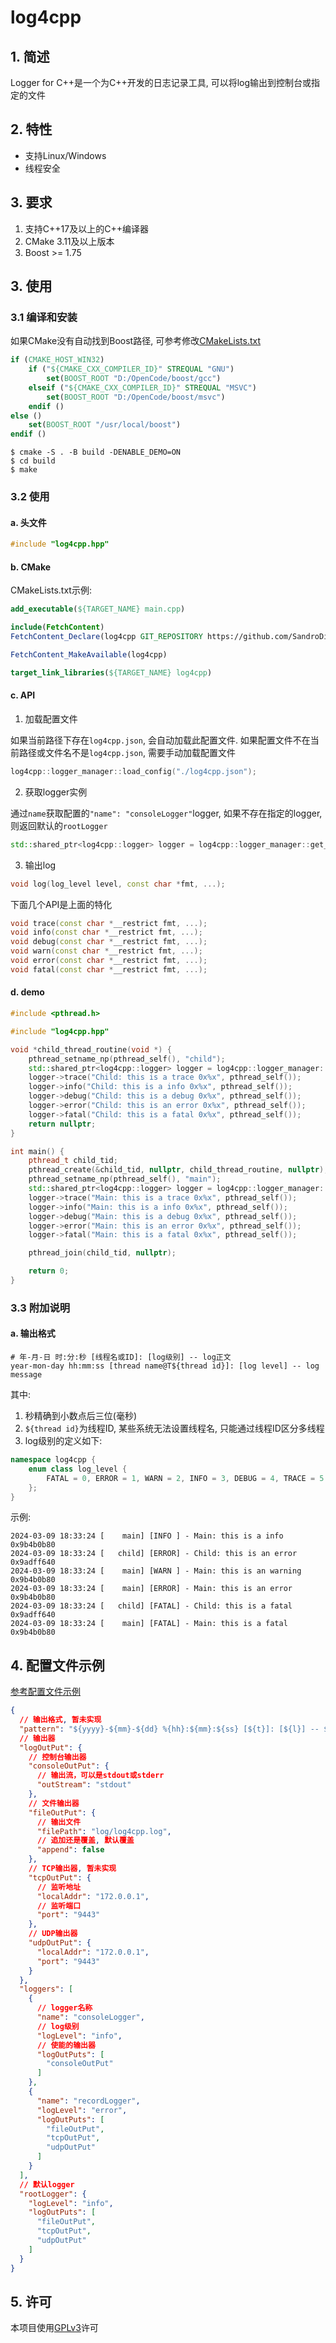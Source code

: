 # log4cpp

## 1. 简述

Logger for C++是一个为C++开发的日志记录工具, 可以将log输出到控制台或指定的文件

## 2. 特性

- 支持Linux/Windows
- 线程安全

## 3. 要求

1. 支持C++17及以上的C++编译器
2. CMake 3.11及以上版本
3. Boost >= 1.75

## 3. 使用

### 3.1 编译和安装

如果CMake没有自动找到Boost路径, 可参考修改[CMakeLists.txt](CMakeLists.txt)

```cmake
if (CMAKE_HOST_WIN32)
    if ("${CMAKE_CXX_COMPILER_ID}" STREQUAL "GNU")
        set(BOOST_ROOT "D:/OpenCode/boost/gcc")
    elseif ("${CMAKE_CXX_COMPILER_ID}" STREQUAL "MSVC")
        set(BOOST_ROOT "D:/OpenCode/boost/msvc")
    endif ()
else ()
    set(BOOST_ROOT "/usr/local/boost")
endif ()
```

```shell
$ cmake -S . -B build -DENABLE_DEMO=ON
$ cd build
$ make
```

### 3.2 使用

#### a. 头文件

```c++
#include "log4cpp.hpp"
```

#### b. CMake

CMakeLists.txt示例:

```cmake
add_executable(${TARGET_NAME} main.cpp)

include(FetchContent)
FetchContent_Declare(log4cpp GIT_REPOSITORY https://github.com/SandroDickens/log4cpp.git GIT_TAG v2.0.1)

FetchContent_MakeAvailable(log4cpp)

target_link_libraries(${TARGET_NAME} log4cpp)
```

#### c. API

1. 加载配置文件

如果当前路径下存在`log4cpp.json`, 会自动加载此配置文件. 如果配置文件不在当前路径或文件名不是`log4cpp.json`, 需要手动加载配置文件

```c++
log4cpp::logger_manager::load_config("./log4cpp.json");
```

2. 获取logger实例

通过`name`获取配置的`"name": "consoleLogger"`logger, 如果不存在指定的logger, 则返回默认的`rootLogger`

```c++
std::shared_ptr<log4cpp::logger> logger = log4cpp::logger_manager::get_logger("recordLogger");
```

3. 输出log

```c++
void log(log_level level, const char *fmt, ...);
```

下面几个API是上面的特化

```c++
void trace(const char *__restrict fmt, ...);
void info(const char *__restrict fmt, ...);
void debug(const char *__restrict fmt, ...);
void warn(const char *__restrict fmt, ...);
void error(const char *__restrict fmt, ...);
void fatal(const char *__restrict fmt, ...);
```

#### d. demo

```c++
#include <pthread.h>

#include "log4cpp.hpp"

void *child_thread_routine(void *) {
	pthread_setname_np(pthread_self(), "child");
	std::shared_ptr<log4cpp::logger> logger = log4cpp::logger_manager::get_logger("recordLogger");
	logger->trace("Child: this is a trace 0x%x", pthread_self());
	logger->info("Child: this is a info 0x%x", pthread_self());
	logger->debug("Child: this is a debug 0x%x", pthread_self());
	logger->error("Child: this is an error 0x%x", pthread_self());
	logger->fatal("Child: this is a fatal 0x%x", pthread_self());
	return nullptr;
}

int main() {
	pthread_t child_tid;
	pthread_create(&child_tid, nullptr, child_thread_routine, nullptr);
	pthread_setname_np(pthread_self(), "main");
	std::shared_ptr<log4cpp::logger> logger = log4cpp::logger_manager::get_logger("consoleLogger");
	logger->trace("Main: this is a trace 0x%x", pthread_self());
	logger->info("Main: this is a info 0x%x", pthread_self());
	logger->debug("Main: this is a debug 0x%x", pthread_self());
	logger->error("Main: this is an error 0x%x", pthread_self());
	logger->fatal("Main: this is a fatal 0x%x", pthread_self());

	pthread_join(child_tid, nullptr);

	return 0;
}
```

### 3.3 附加说明

#### a. 输出格式

```text
# 年-月-日 时:分:秒 [线程名或ID]: [log级别] -- log正文
year-mon-day hh:mm:ss [thread name@T${thread id}]: [log level] -- log message
```

其中:

1. 秒精确到小数点后三位(毫秒)
2. `${thread id}`为线程ID, 某些系统无法设置线程名, 只能通过线程ID区分多线程
3. log级别的定义如下:

```c++
namespace log4cpp {
	enum class log_level {
		FATAL = 0, ERROR = 1, WARN = 2, INFO = 3, DEBUG = 4, TRACE = 5
	};
}
```

示例:

```shell
2024-03-09 18:33:24 [    main] [INFO ] - Main: this is a info 0x9b4b0b80
2024-03-09 18:33:24 [   child] [ERROR] - Child: this is an error 0x9adff640
2024-03-09 18:33:24 [    main] [WARN ] - Main: this is an warning 0x9b4b0b80
2024-03-09 18:33:24 [    main] [ERROR] - Main: this is an error 0x9b4b0b80
2024-03-09 18:33:24 [   child] [FATAL] - Child: this is a fatal 0x9adff640
2024-03-09 18:33:24 [    main] [FATAL] - Main: this is a fatal 0x9b4b0b80
```

## 4. 配置文件示例

[参考配置文件示例](demo/log4cpp.json)

```json
{
  // 输出格式, 暂未实现
  "pattern": "${yyyy}-${mm}-${dd} %{hh}:${mm}:${ss} [${t}]: [${l}] -- ${M}",
  // 输出器
  "logOutPut": {
	// 控制台输出器
	"consoleOutPut": {
	  // 输出流，可以是stdout或stderr
	  "outStream": "stdout"
	},
	// 文件输出器
	"fileOutPut": {
	  // 输出文件
	  "filePath": "log/log4cpp.log",
	  // 追加还是覆盖, 默认覆盖
	  "append": false
	},
	// TCP输出器, 暂未实现
	"tcpOutPut": {
	  // 监听地址
	  "localAddr": "172.0.0.1",
	  // 监听端口
	  "port": "9443"
	},
	// UDP输出器
	"udpOutPut": {
	  "localAddr": "172.0.0.1",
	  "port": "9443"
	}
  },
  "loggers": [
	{
	  // logger名称
	  "name": "consoleLogger",
	  // log级别
	  "logLevel": "info",
	  // 使能的输出器
	  "logOutPuts": [
		"consoleOutPut"
	  ]
	},
	{
	  "name": "recordLogger",
	  "logLevel": "error",
	  "logOutPuts": [
		"fileOutPut",
		"tcpOutPut",
		"udpOutPut"
	  ]
	}
  ],
  // 默认logger
  "rootLogger": {
	"logLevel": "info",
	"logOutPuts": [
	  "fileOutPut",
	  "tcpOutPut",
	  "udpOutPut"
	]
  }
}
```

## 5. 许可

本项目使用[GPLv3](LICENSE)许可
